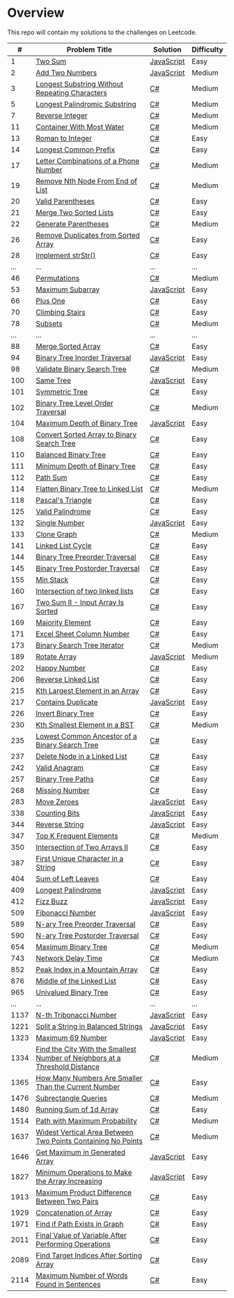 # Overview

This repo will contain my solutions to the challenges on Leetcode.

| #    | Problem Title                                                                                                                                                                             | Solution                                                                                      | Difficulty |
| ---- | ----------------------------------------------------------------------------------------------------------------------------------------------------------------------------------------- | --------------------------------------------------------------------------------------------- | ---------- |
| 1    | [Two Sum](https://leetcode.com/problems/two-sum/)                                                                                                                                         | [JavaScript](./javaScript/two-sum.js)                                                         | Easy       |
| 2    | [Add Two Numbers](https://leetcode.com/problems/add-two-numbers/)                                                                                                                         | [JavaScript](./javaScript/add-two-numbers.js)                                                 | Medium     |
| 3    | [Longest Substring Without Repeating Characters](https://leetcode.com/problems/longest-substring-without-repeating-characters/)                                                           | [C#](./csharp/longest-substring-without-repeating-characters.cs)                              | Medium     |
| 5    | [Longest Palindromic Substring](https://leetcode.com/problems/longest-palindromic-substring/)                                                           | [C#](./csharp/longest-palindromic-substrings.cs)                              | Medium     |
| 7    | [Reverse Integer](https://leetcode.com/problems/reverse-integer/)                                                           | [C#](./csharp/reverse-integer.cs)                              | Medium     |
| 11   | [Container With Most Water](https://leetcode.com/problems/container-with-most-water/)                                                                                                     | [C#](./csharp/container-with-most-water.cs)                                                   | Medium     |
| 13   | [Roman to Integer](https://leetcode.com/problems/roman-to-integer/)                                                                                                                       | [C#](./csharp/roman-to-integer.cs)                                                            | Easy       |
| 14   | [Longest Common Prefix](https://leetcode.com/problems/longest-common-prefix/)                                                                                                             | [C#](./csharp/longest-common-prefix.cs)                                                       | Easy       |
| 17   | [Letter Combinations of a Phone Number](https://leetcode.com/problems/letter-combinations-of-a-phone-number/)                                                                                                             | [C#](./csharp/letter-combinations-of-a-phone-number.cs)                                                       | Medium       |
| 19   | [Remove Nth Node From End of List](https://leetcode.com/problems/remove-nth-node-from-end-of-list/)                                                                                       | [C#](./csharp/remove-nth-node-from-end-of-list.cs)                                            | Medium     |
| 20   | [Valid Parentheses](https://leetcode.com/problems/valid-parentheses/)                                                                                                                     | [C#](./csharp/valid-parentheses.cs)                                                           | Easy       |
| 21   | [Merge Two Sorted Lists](https://leetcode.com/problems/merge-two-sorted-lists/)                                                                                                           | [C#](./csharp/merge-two-sorted-lists.cs)                                                      | Easy       |
| 22   | [Generate Parentheses](https://leetcode.com/problems/generate-parentheses/)                                                                                                           | [C#](./csharp/generate-parentheses.cs)                                                      | Medium       |
| 26   | [Remove Duplicates from Sorted Array](https://leetcode.com/problems/remove-duplicates-from-sorted-array/)                                                                                 | [C#](./csharp/remove-duplicates-from-sorted-array.cs)                                         | Easy       |
| 28   | [Implement strStr()](https://leetcode.com/problems/implement-strstr/)                                                                                                                     | [C#](./csharp/implement-strstr.cs)                                                            | Easy       |
| ...  | ...                                                                                                                                                                                       | ...                                                                                           | ...        |
| 46   | [Permutations](https://leetcode.com/problems/permutations/)                                                                                                                               | [C#](./csharp/permutations.cs)                                                                | Medium       |
| 53   | [Maximum Subarray](https://leetcode.com/problems/maximum-subarray/)                                                                                                                       | [JavaScript](./javaScript/maximum-subarray.js)                                                | Easy       |
| 66   | [Plus One](https://leetcode.com/problems/plus-one/)                                                                                                                                       | [C#](./csharp/plus-one.cs)                                                                    | Easy       |
| 70   | [Climbing Stairs](https://leetcode.com/problems/climbing-stairs/)                                                                                                                         | [C#](./csharp/climbing-stairs.cs)                                                             | Easy       |
| 78   | [Subsets](https://leetcode.com/problems/subsets/)                                                                                                                         | [C#](./csharp/subsets.cs)                                                             | Medium       |
| ...  | ...                                                                                                                                                                                       | ...                                                                                           | ...        |
| 88   | [Merge Sorted Array](https://leetcode.com/problems/merge-sorted-array/)                                                                                                                   | [C#](./csharp/merge-sorted-array.cs)                                                          | Easy       |
| 94   | [Binary Tree Inorder Traversal](https://leetcode.com/problems/binary-tree-inorder-traversal/)                                                                                             | [JavaScript](./javaScript/binary-tree-inorder-traversal.js)                                   | Easy       |
| 98   | [Validate Binary Search Tree](https://leetcode.com/problems/validate-binary-search-tree/)                                                                                                 | [C#](./csharp/validate-binary-search-tree.cs)                                                 | Medium     |
| 100  | [Same Tree](https://leetcode.com/problems/same-tree/)                                                                                                                                     | [JavaScript](./javaScript/same-tree.js)                                                       | Easy       |
| 101  | [Symmetric Tree](https://leetcode.com/problems/symmetric-tree/)                                                                                                                           | [C#](./csharp/symmetric-tree.cs)                                                              | Easy       |
| 102  | [Binary Tree Level Order Traversal](https://leetcode.com/problems/binary-tree-level-order-traversal/)                                                                                     | [C#](./csharp/binary-tree-level-order-traversal.cs)                                           | Medium     |
| 104  | [Maximum Depth of Binary Tree](https://leetcode.com/problems/maximum-depth-of-binary-tree/)                                                                                               | [JavaScript](./javaScript/maximum-depth-of-binary-tree.js)                                    | Easy       |
| 108  | [Convert Sorted Array to Binary Search Tree](https://leetcode.com/problems/convert-sorted-array-to-binary-search-tree/)                                                                   | [C#](./csharp/convert-sorted-array-to-binary-search-tree.cs)                                  | Easy       |
| 110  | [Balanced Binary Tree](https://leetcode.com/problems/balanced-binary-tree/)                                                                                                               | [C#](./csharp/balanced-binary-tree.cs)                                                        | Easy       |
| 111  | [Minimum Depth of Binary Tree](https://leetcode.com/problems/minimum-depth-of-binary-tree/)                                                                                               | [C#](./csharp/minimum-depth-of-binary-tree.cs)                                                | Easy       |
| 112  | [Path Sum](https://leetcode.com/problems/path-sum/)                                                                                               | [C#](./csharp/path-sum.cs)                                                | Easy       |
| 114  | [Flatten Binary Tree to Linked List](https://leetcode.com/problems/flatten-binary-tree-to-linked-list/)                                                                                   | [C#](./csharp/flatten-binary-tree-to-linked-list.cs)                                          | Medium     |
| 118  | [Pascal's Triangle](https://leetcode.com/problems/pascals-triangle/)                                                                                                                      | [C#](./csharp/pascals-triangle.cs)                                                            | Easy       |
| 125  | [Valid Palindrome](https://leetcode.com/problems/valid-palindrome/)                                                                                                                       | [C#](./csharp/valid-palindrome.cs)                                                            | Easy       |
| 132  | [Single Number](https://leetcode.com/problems/single-number/)                                                                                                                             | [JavaScript](./javaScript/single-number.js)                                                   | Easy       |
| 133  | [Clone Graph](https://leetcode.com/problems/clone-graph/)                                                                                                                                 | [C#](./csharp/clone-graph.cs)                                                                 | Medium     |
| 141  | [Linked List Cycle](https://leetcode.com/problems/linked-list-cycle/)                                                                                                                     | [C#](./csharp/linked-list-cycle.cs)                                                           | Easy       |
| 144  | [Binary Tree Preorder Traversal](https://leetcode.com/problems/binary-tree-preorder-traversal/)                                                                                           | [C#](./csharp/binary-tree-preorder-traversal.cs)                                              | Easy       |
| 145  | [Binary Tree Postorder Traversal](https://leetcode.com/problems/binary-tree-postorder-traversal/)                                                                                         | [C#](./csharp/binary-tree-postorder-traversal.cs)                                             | Easy       |
| 155  | [Min Stack](https://leetcode.com/problems/min-stack/)                                                                                                                                     | [C#](./csharp/min-stack.cs)                                                                   | Easy       |
| 160  | [Intersection of two linked lists](https://leetcode.com/problems/intersection-of-two-linked-lists/)                                                                                       | [C#](./csharp/intersection-of-two-linked-lists.cs)                                            | Easy       |
| 167  | [Two Sum II - Input Array Is Sorted](https://leetcode.com/problems/two-sum-ii-input-array-is-sorted/)                                                                                     | [C#](./csharp/two-sum-ii-input-array-is-sorted.cs)                                            | Easy       |
| 169  | [Majority Element](https://leetcode.com/problems/majority-element/)                                                                                                                       | [C#](./csharp/majority-element.cs)                                                            | Easy       |
| 171  | [Excel Sheet Column Number](https://leetcode.com/problems/excel-sheet-column-number/)                                                                                                 | [C#](./csharp/excel-sheet-column-number.cs)                                                 | Easy     |
| 173  | [Binary Search Tree Iterator](https://leetcode.com/problems/binary-search-tree-iterator/)                                                                                                 | [C#](./csharp/binary-search-tree-iterator.cs)                                                 | Medium     |
| 189  | [Rotate Array](https://leetcode.com/problems/rotate-array/)                                                                                                                               | [JavaScript](./javaScript/rotate-array.js)                                                    | Medium     |
| 202  | [Happy Number](https://leetcode.com/problems/happy-number/)                                                                                                                 | [C#](./csharp/happy-number.js)                                                         | Easy       |
| 206  | [Reverse Linked List](https://leetcode.com/problems/reverse-linked-list/)                                                                                                                 | [C#](./csharp/reverse-linked-list.js)                                                         | Easy       |
| 215  | [Kth Largest Element in an Array](https://leetcode.com/problems/kth-largest-element-in-an-array/)                                                                                         | [C#](./csharp/kth-largest-element-in-an-array.cs)                                             | Easy       |
| 217  | [Contains Duplicate](https://leetcode.com/problems/contains-duplicate/)                                                                                                                   | [JavaScript](./javaScript/contains-duplicate.js)                                              | Easy       |
| 226  | [Invert Binary Tree](https://leetcode.com/problems/invert-binary-tree/)                                                                                                                   | [C#](./csharp/invert-binary-tree.cs)                                                          | Easy       |
| 230  | [Kth Smallest Element in a BST](https://leetcode.com/problems/kth-smallest-element-in-a-bst/)                                                                                             | [C#](./csharp/kth-smallest-element-in-a-bst.cs)                                               | Medium     |
| 235  | [Lowest Common Ancestor of a Binary Search Tree](https://leetcode.com/problems/lowest-common-ancestor-of-a-binary-search-tree/)                                                                                               | [C#](./csharp/lowest-common-ancestor-of-a-binary-search-tree.cs)                                                | Easy       |
| 237  | [Delete Node in a Linked List](https://leetcode.com/problems/delete-node-in-a-linked-list/)                                                                                               | [C#](./csharp/delete-node-in-a-linked-list.cs)                                                | Easy       |
| 242  | [Valid Anagram](https://leetcode.com/problems/valid-anagram/)                                                                                                                             | [C#](./csharp/valid-anagram.cs)                                                               | Easy       |
| 257  | [Binary Tree Paths](https://leetcode.com/problems/binary-tree-paths/)                                                                                                                             | [C#](./csharp/binary-tree-paths.cs)                                                               | Easy       |
| 268  | [Missing Number](https://leetcode.com/problems/missing-number/)                                                                                                                           | [C#](./csharp/missing-number.cs)                                                              | Easy       |
| 283  | [Move Zeroes](https://leetcode.com/problems/move-zeroes/)                                                                                                                                 | [JavaScript](./javaScript/move-zeroes.js)                                                     | Easy       |
| 338  | [Counting Bits](https://leetcode.com/problems/counting-bits/)                                                                                                                             | [JavaScript](./javaScript/counting-bits.js)                                                   | Easy       |
| 344  | [Reverse String](https://leetcode.com/problems/reverse-string/)                                                                                                                           | [JavaScript](./javaScript/reverse-string.js)                                                  | Easy       |
| 347  | [Top K Frequent Elements](https://leetcode.com/problems/top-k-frequent-elements/)                                                                                                                           | [C#](./csharp/top-k-frequent-elements.cs)                                                  | Medium       |
| 350  | [Intersection of Two Arrays II](https://leetcode.com/problems/intersection-of-two-arrays-ii/)                                                                                                                           | [C#](./csharp/intersection-of-two-arrays-ii.cs)                                                  | Easy       |
| 387  | [First Unique Character in a String](https://leetcode.com/problems/first-unique-character-in-a-string/)                                                                                   | [C#](./csharp/first-unique-character-in-a-string.cs)                                          | Easy       |
| 404  | [Sum of Left Leaves](https://leetcode.com/problems/sum-of-left-leaves/)                                                                                                                   | [C#](./csharp/sum-of-left-leaves.cs)                                                          | Easy       |
| 409  | [Longest Palindrome](https://leetcode.com/problems/longest-palindrome/)                                                                                                                   | [JavaScript](./javaScript/longest-palindrome.js)                                              | Easy       |
| 412  | [Fizz Buzz](https://leetcode.com/problems/fizz-buzz/)                                                                                                                                     | [JavaScript](./javaScript/fizz-buzz.js)                                                       | Easy       |
| 509  | [Fibonacci Number](https://leetcode.com/problems/fibonacci-number/)                                                                                                                       | [JavaScript](./javaScript/fibonacci-number.js)                                                | Easy       |
| 589  | [N-ary Tree Preorder Traversal](https://leetcode.com/problems/n-ary-tree-preorder-traversal/)                                                                                             | [C#](./csharp/n-ary-tree-preorder-traversal.cs)                                               | Easy       |
| 590  | [N-ary Tree Postorder Traversal](https://leetcode.com/problems/n-ary-tree-postorder-traversal/)                                                                                           | [C#](./csharp/n-ary-tree-postorder-traversal.cs)                                              | Easy       |
| 654  | [Maximum Binary Tree](https://leetcode.com/problems/maximum-binary-tree/)                                                                                                                 | [C#](./csharp/maximum-binary-tree.cs)                                                         | Medium     |
| 743  | [Network Delay Time](https://leetcode.com/problems/network-delay-time/)                                                                                                                   | [C#](./csharp/network-delay-time.cs)                                                          | Medium     |
| 852  | [Peak Index in a Mountain Array](https://leetcode.com/problems/peak-index-in-a-mountain-array/)                                                                                           | [C#](./csharp/peak-index-in-a-mountain-array.cs)                                              | Easy       |
| 876  | [Middle of the Linked List](https://leetcode.com/problems/middle-of-the-linked-list/)                                                                                                     | [C#](./csharp/middle-of-the-linked-list.cs)                                                   | Easy       |
| 965  | [Univalued Binary Tree](https://leetcode.com/problems/univalued-binary-tree/)                                                                                                             | [C#](./csharp/univalued-binary-tree.cs)                                                       | Easy       |
| ...  | ...                                                                                                                                                                                       | ...                                                                                           | ...        |
| 1137 | [N-th Tribonacci Number](https://leetcode.com/problems/n-th-tribonacci-number/)                                                                                                           | [JavaScript](./javaScript/n-th-tribonacci-number.js)                                          | Easy       |
| 1221 | [Split a String in Balanced Strings](https://leetcode.com/problems/split-a-string-in-balanced-strings/)                                                                                   | [JavaScript](./javaScript/split-a-string-in-balanced-strings.js)                              | Easy       |
| 1323 | [Maximum 69 Number](https://leetcode.com/problems/maximum-69-number/)                                                                                                                     | [JavaScript](./javaScript/maximum-69-number.js)                                               | Easy       |
| 1334 | [Find the City With the Smallest Number of Neighbors at a Threshold Distance](https://leetcode.com/problems/find-the-city-with-the-smallest-number-of-neighbors-at-a-threshold-distance/) | [C#](./csharp/find-the-city-with-the-smallest-number-of-neighbors-at-a-threshold-distance.cs) | Medium     |
| 1365 | [How Many Numbers Are Smaller Than the Current Number](https://leetcode.com/problems/how-many-numbers-are-smaller-than-the-current-number/)                                               | [C#](./csharp/how-many-numbers-are-smaller-than-the-current-number.cs)                        | Easy       |
| 1476 | [Subrectangle Queries](https://leetcode.com/problems/subrectangle-queries/)                                                                                                               | [C#](./csharp/subrectangle-queries.cs)                                                        | Medium     |
| 1480 | [Running Sum of 1d Array](https://leetcode.com/problems/running-sum-of-1d-array/)                                                                                                         | [C#](./csharp/running-sum-of-1d-array.cs)                                                     | Easy       |
| 1514 | [Path with Maximum Probability](https://leetcode.com/problems/path-with-maximum-probability/)                                                                                             | [C#](./csharp/path-with-maximum-probability.cs)                                               | Medium     |
| 1637 | [Widest Vertical Area Between Two Points Containing No Points](https://leetcode.com/problems/widest-vertical-area-between-two-points-containing-no-points/)                               | [C#](./csharp/widest-vertical-area-between-two-points-containing-no-points.cs)                | Medium     |
| 1646 | [Get Maximum in Generated Array](https://leetcode.com/problems/get-maximum-in-generated-array/)                                                                                           | [JavaScript](./javaScript/get-maximum-in-generated-array.js)                                  | Easy       |
| 1827 | [Minimum Operations to Make the Array Increasing](https://leetcode.com/problems/minimum-operations-to-make-the-array-increasing/)                                                         | [JavaScript](./javaScript/minimum-operations-to-make-the-array-increasing.js)                 | Easy       |
| 1913 | [Maximum Product Difference Between Two Pairs](https://leetcode.com/problems/maximum-product-difference-between-two-pairs/)                                                               | [C#](./csharp/maximum-product-difference-between-two-pairs.cs)                                | Easy       |
| 1929 | [Concatenation of Array](https://leetcode.com/problems/concatenation-of-array/)                                                                                                           | [C#](./csharp/concatenation-of-array.cs)                                                      | Easy       |
| 1971 | [Find if Path Exists in Graph](https://leetcode.com/problems/find-if-path-exists-in-graph/)                                                                                               | [C#](./csharp/find-if-path-exists-in-graph.cs)                                                | Easy       |
| 2011 | [Final Value of Variable After Performing Operations](https://leetcode.com/problems/final-value-of-variable-after-performing-operations/)                                                 | [C#](./csharp/final-value-of-variable-after-performing-operations.cs)                         | Easy       |
| 2089 | [Find Target Indices After Sorting Array](https://leetcode.com/problems/find-target-indices-after-sorting-array/)                                                                         | [C#](./csharp/find-target-indices-after-sorting-array.cs)                                     | Easy       |
| 2114 | [Maximum Number of Words Found in Sentences](https://leetcode.com/problems/maximum-number-of-words-found-in-sentences/)                                                                   | [C#](./csharp/maximum-number-of-words-found-in-sentences.cs)                                  | Easy       |
